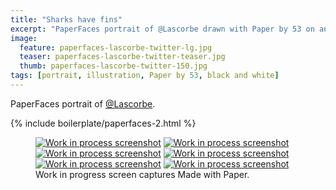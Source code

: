 ```yaml
---
title: "Sharks have fins"
excerpt: "PaperFaces portrait of @Lascorbe drawn with Paper by 53 on an iPad."
image: 
  feature: paperfaces-lascorbe-twitter-lg.jpg
  teaser: paperfaces-lascorbe-twitter-teaser.jpg
  thumb: paperfaces-lascorbe-twitter-150.jpg
tags: [portrait, illustration, Paper by 53, black and white]
---
```


PaperFaces portrait of [@Lascorbe](http://twitter.com/Lascorbe).

{% include boilerplate/paperfaces-2.html %}

<figure class="third">
  <a href="{{ site.url }}/images/paperfaces-lascorbe-process-1-lg.jpg"><img src="{{ site.url }}/images/paperfaces-lascorbe-process-1-600.jpg" alt="Work in process screenshot"></a>
  <a href="{{ site.url }}/images/paperfaces-lascorbe-process-2-lg.jpg"><img src="{{ site.url }}/images/paperfaces-lascorbe-process-2-600.jpg" alt="Work in process screenshot"></a>
  <a href="{{ site.url }}/images/paperfaces-lascorbe-process-3-lg.jpg"><img src="{{ site.url }}/images/paperfaces-lascorbe-process-3-600.jpg" alt="Work in process screenshot"></a>
  <a href="{{ site.url }}/images/paperfaces-lascorbe-process-4-lg.jpg"><img src="{{ site.url }}/images/paperfaces-lascorbe-process-4-600.jpg" alt="Work in process screenshot"></a>
  <a href="{{ site.url }}/images/paperfaces-lascorbe-process-5-lg.jpg"><img src="{{ site.url }}/images/paperfaces-lascorbe-process-5-600.jpg" alt="Work in process screenshot"></a>
  <a href="{{ site.url }}/images/paperfaces-lascorbe-process-6-lg.jpg"><img src="{{ site.url }}/images/paperfaces-lascorbe-process-6-600.jpg" alt="Work in process screenshot"></a>
  <figcaption>Work in progress screen captures Made with Paper.</figcaption>
</figure>